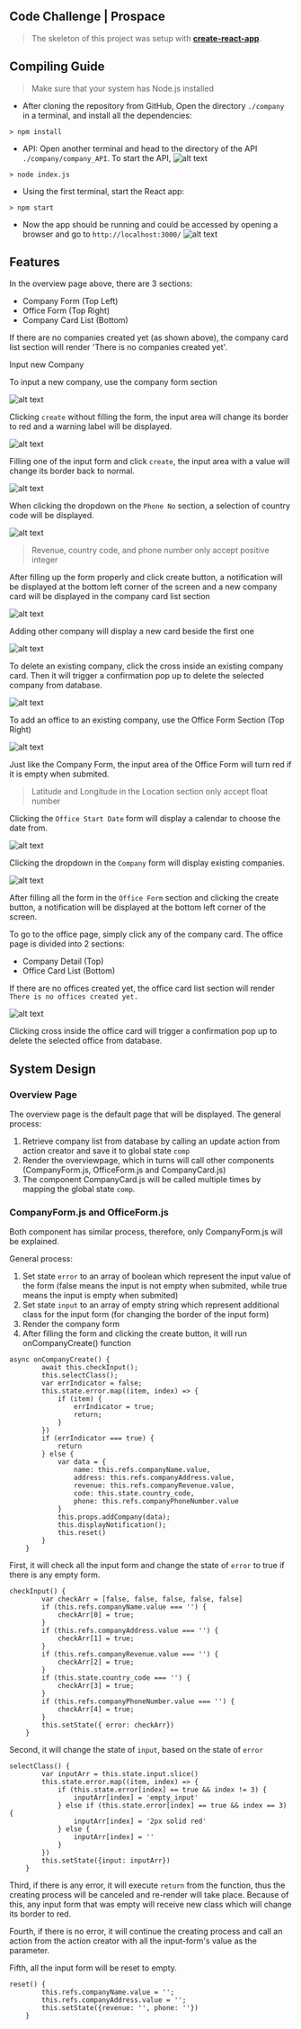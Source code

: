 ## Code Challenge | Prospace
>The skeleton of this project was setup with **[create-react-app](https://github.com/facebook/create-react-app)**.
## Compiling Guide
>Make sure that your system has Node.js installed

* After cloning the repository from GitHub, Open the directory `./company` in a terminal, and install all the dependencies:
 ```
 > npm install
 ```
 * API: Open another terminal and head to the directory of the API `./company/company_API`. To start the API, 
 ![alt text](https://github.com/vheres/Company/blob/master/images/node.png)
 ```
 > node index.js
 ```
* Using the first terminal, start the React app:
```
> npm start
```
* Now the app should be running and could be accessed by opening a browser and go to `http://localhost:3000/`
![alt text](https://github.com/vheres/Company/blob/master/images/overviewpage.png)
## Features
In the overview page above, there are 3 sections:
* Company Form (Top Left)
* Office Form (Top Right)
* Company Card List (Bottom)

If there are no companies created yet (as shown above), the company card list section will render 'There is no companies created yet'.

Input new Company

To input a new company, use the company form section

![alt text](https://github.com/vheres/Company/blob/master/images/companyform.png)

Clicking `create` without filling the form, the input area will change its border to red and a warning label will be displayed.

![alt text](https://github.com/vheres/Company/blob/master/images/emptyinput.png)

Filling one of the input form and click `create`, the input area with a value will change its border back to normal.

![alt text](https://github.com/vheres/Company/blob/master/images/input1.png)

When clicking the dropdown on the `Phone No` section, a selection of country code will be displayed.

![alt text](https://github.com/vheres/Company/blob/master/images/countrycode.png)

> Revenue, country code, and phone number only accept positive integer

After filling up the form properly and click create button, a notification will be displayed at the bottom left corner of the screen and a new company card will be displayed in the company card list section

![alt text](https://github.com/vheres/Company/blob/master/images/insertcompany.png)

Adding other company will display a new card beside the first one

![alt text](https://github.com/vheres/Company/blob/master/images/insertcompany2.png)

To delete an existing company, click the cross inside an existing company card. Then it will trigger a confirmation pop up to delete the selected company from database.

![alt text](https://github.com/vheres/Company/blob/master/images/deletecompany.png)

To add an office to an existing company, use the Office Form Section (Top Right)

![alt text](https://github.com/vheres/Company/blob/master/images/officeform.png)

Just like the Company Form, the input area of the Office Form will turn red if it is empty when submited.

> Latitude and Longitude in the Location section only accept float number

Clicking the `Office Start Date` form will display a calendar to choose the date from.

![alt text](https://github.com/vheres/Company/blob/master/images/datedropdown.png)

Clicking the dropdown in the `Company` form will display existing companies.

![alt text](https://github.com/vheres/Company/blob/master/images/companydropdown.png)

After filling all the form in the `Office Form` section and clicking the create button, a notification will be displayed at the bottom left corner of the screen.

To go to the office page, simply click any of the company card. The office page is divided into 2 sections: 
* Company Detail (Top)
* Office Card List (Bottom)

If there are no offices created yet, the office card list section will render `There is no offices created yet.`

![alt text](https://github.com/vheres/Company/blob/master/images/emptyoffice.png)

Clicking cross inside the office card will trigger a confirmation pop up to delete the selected office from database.

## System Design

### Overview Page

The overview page is the default page that will be displayed. The general process:
1. Retrieve company list from database by calling an update action from action creator and save it to global state `comp`
2. Render the overviewpage, which in turns will call other components (CompanyForm.js, OfficeForm.js and CompanyCard.js)
3. The component CompanyCard.js will be called multiple times by mapping the global state `comp`.

### CompanyForm.js and OfficeForm.js

Both component has similar process, therefore, only CompanyForm.js will be explained.

General process:
1. Set state `error` to an array of boolean which represent the input value of the form (false means the input is not empty when submited, while true means the input is empty when submited)
2. Set state `input` to an array of empty string which represent additional class for the input form (for changing the border of the input form)
3. Render the company form
4. After filling the form and clicking the create button, it will run onCompanyCreate() function

```
async onCompanyCreate() {
        await this.checkInput();
        this.selectClass();
        var errIndicator = false;
        this.state.error.map((item, index) => {
            if (item) {
                errIndicator = true;
                return;
            }
        })
        if (errIndicator === true) {
            return
        } else {
            var data = {
                name: this.refs.companyName.value,
                address: this.refs.companyAddress.value,
                revenue: this.refs.companyRevenue.value,
                code: this.state.country_code,
                phone: this.refs.companyPhoneNumber.value
            }
            this.props.addCompany(data);
            this.displayNotification();
            this.reset()
        }   
    }
```

First, it will check all the input form and change the state of `error` to true if there is any empty form.

```
checkInput() {
        var checkArr = [false, false, false, false, false]
        if (this.refs.companyName.value === '') {
            checkArr[0] = true;
        }
        if (this.refs.companyAddress.value === '') {
            checkArr[1] = true;
        }
        if (this.refs.companyRevenue.value === '') {
            checkArr[2] = true;
        }
        if (this.state.country_code === '') {
            checkArr[3] = true;
        }
        if (this.refs.companyPhoneNumber.value === '') {
            checkArr[4] = true;
        }
        this.setState({ error: checkArr})
    }
```

Second, it will change the state of `input`, based on the state of `error`

```
selectClass() {
        var inputArr = this.state.input.slice()
        this.state.error.map((item, index) => {
            if (this.state.error[index] == true && index != 3) {
                inputArr[index] = 'empty_input'
            } else if (this.state.error[index] == true && index == 3) {
                inputArr[index] = '2px solid red'
            } else {
                inputArr[index] = ''
            }
        })
        this.setState({input: inputArr})
    }
```

Third, if there is any error, it will execute `return` from the function, thus the creating process will be canceled and re-render will take place. Because of this, any input form that was empty will receive new class which will change its border to red.

Fourth, if there is no error, it will continue the creating process and call an action from the action creator with all the input-form's value as the parameter.

Fifth, all the input form will be reset to empty.

```
reset() {
        this.refs.companyName.value = '';
        this.refs.companyAddress.value = '';
        this.setState({revenue: '', phone: ''})
    }
```


